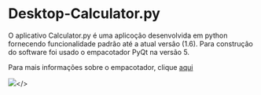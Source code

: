 
# Desktop-Calculator.py

O aplicativo Calculator.py é uma aplicoção desenvolvida em python fornecendo funcionalidade padrão até a atual versão (1.6). Para construção do software foi usado o empacotador PyQt na versão 5.

Para mais informações sobre o empacotador, clique [aqui](https://pypi.org/project/PyQt5/)

<img src='/documentation/main'></>